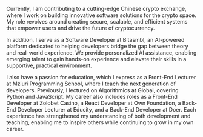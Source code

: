 Currently, I am contributing to a cutting-edge Chinese crypto exchange, where I work on building innovative software solutions for the crypto space. My role revolves around creating secure, scalable, and efficient systems that empower users and drive the future of cryptocurrency.

In addition, I serve as a Software Developer at Bitasmbl, an AI-powered platform dedicated to helping developers bridge the gap between theory and real-world experience. We provide personalized AI assistance, enabling emerging talent to gain hands-on experience and elevate their skills in a supportive, practical environment.

I also have a passion for education, which I express as a Front-End Lecturer at Mziuri Programming School, where I teach the next generation of developers. Previously, I lectured on Algorithmics at Global, covering Python and JavaScript. My career also includes roles as a Front-End Developer at Zolobet Casino, a React Developer at Own Foundation, a Back-End Developer Lecturer at Educity, and a Back-End Developer at Doer. Each experience has strengthened my understanding of both development and teaching, enabling me to inspire others while continuing to grow in my own career.
